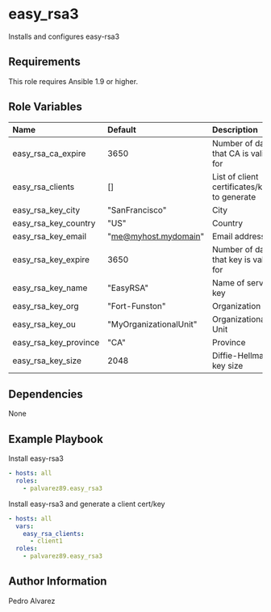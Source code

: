 easy_rsa3
========

Installs and configures easy-rsa3

Requirements
------------

This role requires Ansible 1.9 or higher.

Role Variables
--------------

| Name                  | Default                | Description                                  |
|:----------------------|:-----------------------|:---------------------------------------------|
| easy_rsa_ca_expire    | 3650                   | Number of days that CA is valid for          |
| easy_rsa_clients      | []                     | List of client certificates/keys to generate |
| easy_rsa_key_city     | "SanFrancisco"         | City                                         |
| easy_rsa_key_country  | "US"                   | Country                                      |
| easy_rsa_key_email    | "me@myhost.mydomain"   | Email address                                |
| easy_rsa_key_expire   | 3650                   | Number of days that key is valid for         |
| easy_rsa_key_name     | "EasyRSA"              | Name of server key                           |
| easy_rsa_key_org      | "Fort-Funston"         | Organization                                 |
| easy_rsa_key_ou       | "MyOrganizationalUnit" | Organizational Unit                          |
| easy_rsa_key_province | "CA"                   | Province                                     |
| easy_rsa_key_size     | 2048                   | Diffie-Hellman key size                      |

Dependencies
------------

None

Example Playbook
----------------

Install easy-rsa3
```yaml
- hosts: all
  roles:
    - palvarez89.easy_rsa3
```

Install easy-rsa3 and generate a client cert/key
```yaml
- hosts: all
  vars:
    easy_rsa_clients:
      - client1
  roles:
    - palvarez89.easy_rsa3
```

Author Information
------------------

Pedro Alvarez
